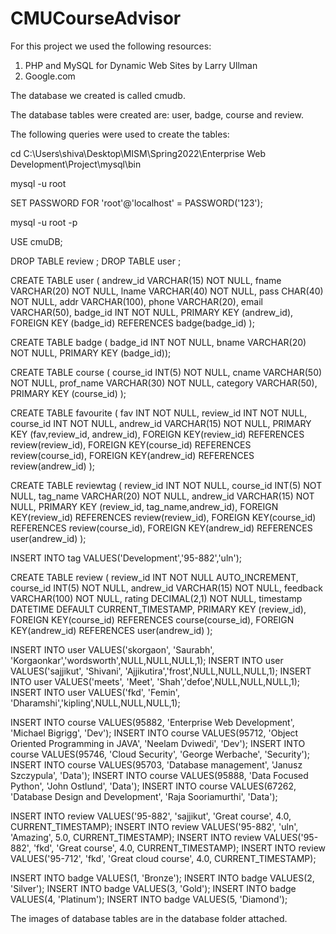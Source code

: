 # CMUCourseAdvisor

For this project we used the following resources:

1) PHP and MySQL for Dynamic Web Sites by Larry Ullman
2) Google.com

The database we created is called cmudb.

The database tables were created are: user, badge, course and review.

The following queries were used to create the tables:

cd C:\Users\shiva\Desktop\MISM\Spring2022\Enterprise Web Development\Project\mysql\bin

mysql -u root

SET PASSWORD FOR 'root'@'localhost' = PASSWORD('123');

mysql -u root -p

USE cmuDB;

DROP TABLE review ;
DROP TABLE user ;

CREATE TABLE user (
andrew_id VARCHAR(15) NOT NULL,
fname VARCHAR(20) NOT NULL,
lname VARCHAR(40) NOT NULL,
pass CHAR(40) NOT NULL,
addr VARCHAR(100),
phone VARCHAR(20),
email VARCHAR(50),
badge_id INT NOT NULL,
PRIMARY KEY (andrew_id),
FOREIGN KEY (badge_id) REFERENCES badge(badge_id)
);

CREATE TABLE badge (
badge_id INT NOT NULL,
bname VARCHAR(20) NOT NULL,
PRIMARY KEY (badge_id));

CREATE TABLE course (
course_id INT(5) NOT NULL,
cname VARCHAR(50) NOT NULL,
prof_name VARCHAR(30) NOT NULL,
category VARCHAR(50),
PRIMARY KEY (course_id)
);

CREATE TABLE favourite (
fav INT NOT NULL,
review_id INT NOT NULL,
course_id INT NOT NULL,
andrew_id VARCHAR(15) NOT NULL,
PRIMARY KEY (fav,review_id, andrew_id),
FOREIGN KEY(review_id) REFERENCES review(review_id),
FOREIGN KEY(course_id) REFERENCES review(course_id),
FOREIGN KEY(andrew_id) REFERENCES review(andrew_id)
);

CREATE TABLE reviewtag (
review_id INT NOT NULL,
course_id INT(5) NOT NULL,
tag_name VARCHAR(20) NOT NULL,
andrew_id VARCHAR(15) NOT NULL,
PRIMARY KEY (review_id, tag_name,andrew_id),
FOREIGN KEY(review_id) REFERENCES review(review_id),
FOREIGN KEY(course_id) REFERENCES review(course_id),
FOREIGN KEY(andrew_id) REFERENCES user(andrew_id)
);

INSERT INTO tag VALUES('Development','95-882','uln');

CREATE TABLE review (
review_id INT NOT NULL AUTO_INCREMENT,
course_id INT(5) NOT NULL,
andrew_id VARCHAR(15) NOT NULL,
feedback VARCHAR(100) NOT NULL,
rating DECIMAL(2,1) NOT NULL,
timestamp DATETIME DEFAULT CURRENT_TIMESTAMP,
PRIMARY KEY (review_id),
FOREIGN KEY(course_id) REFERENCES course(course_id),
FOREIGN KEY(andrew_id) REFERENCES user(andrew_id)
);

INSERT INTO user VALUES('skorgaon', 'Saurabh', 'Korgaonkar','wordsworth',NULL,NULL,NULL,1);
INSERT INTO user VALUES('sajjikut', 'Shivani', 'Ajjikutira','frost',NULL,NULL,NULL,1);
INSERT INTO user VALUES('meets', 'Meet', 'Shah','defoe',NULL,NULL,NULL,1);
INSERT INTO user VALUES('fkd', 'Femin', 'Dharamshi','kipling',NULL,NULL,NULL,1);

INSERT INTO course VALUES(95882, 'Enterprise Web Development', 'Michael Bigrigg', 'Dev');
INSERT INTO course VALUES(95712, 'Object Oriented Programming in JAVA', 'Neelam Dviwedi', 'Dev');
INSERT INTO course VALUES(95746, 'Cloud Security', 'George Werbache', 'Security');
INSERT INTO course VALUES(95703, 'Database management', 'Janusz Szczypula', 'Data');
INSERT INTO course VALUES(95888, 'Data Focused Python', 'John Ostlund', 'Data');
INSERT INTO course VALUES(67262, 'Database Design and Development', 'Raja Sooriamurthi', 'Data');


INSERT INTO review VALUES('95-882', 'sajjikut', 'Great course', 4.0, CURRENT_TIMESTAMP);
INSERT INTO review VALUES('95-882', 'uln', 'Amazing', 5.0, CURRENT_TIMESTAMP);
INSERT INTO review VALUES('95-882', 'fkd', 'Great course', 4.0, CURRENT_TIMESTAMP);
INSERT INTO review VALUES('95-712', 'fkd', 'Great cloud course', 4.0, CURRENT_TIMESTAMP);

INSERT INTO badge VALUES(1, 'Bronze');
INSERT INTO badge VALUES(2, 'Silver');
INSERT INTO badge VALUES(3, 'Gold');
INSERT INTO badge VALUES(4, 'Platinum');
INSERT INTO badge VALUES(5, 'Diamond');

The images of database tables are in the database folder attached.
